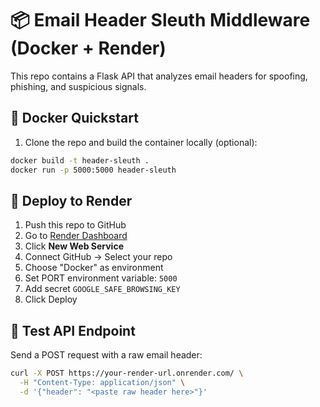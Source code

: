 # 📦 Email Header Sleuth Middleware (Docker + Render)

This repo contains a Flask API that analyzes email headers for spoofing, phishing, and suspicious signals.

## 🐳 Docker Quickstart
1. Clone the repo and build the container locally (optional):
```bash
docker build -t header-sleuth .
docker run -p 5000:5000 header-sleuth
```

## 🚀 Deploy to Render
1. Push this repo to GitHub
2. Go to [Render Dashboard](https://dashboard.render.com/)
3. Click **New Web Service**
4. Connect GitHub → Select your repo
5. Choose "Docker" as environment
6. Set PORT environment variable: `5000`
7. Add secret `GOOGLE_SAFE_BROWSING_KEY`
8. Click Deploy

## 🧪 Test API Endpoint
Send a POST request with a raw email header:
```bash
curl -X POST https://your-render-url.onrender.com/ \
  -H "Content-Type: application/json" \
  -d '{"header": "<paste raw header here>"}'
```
